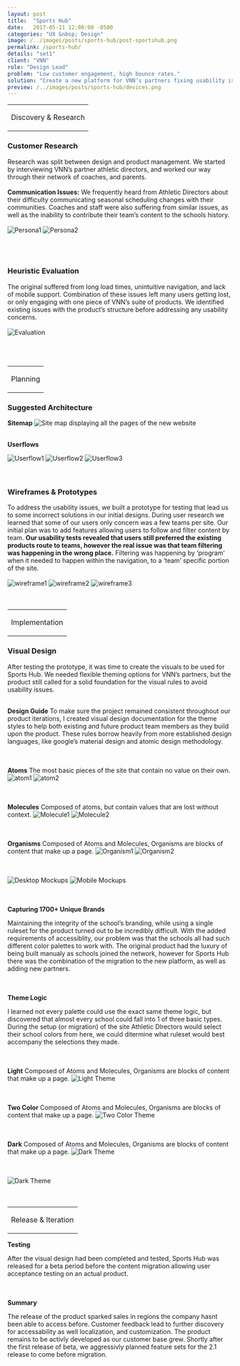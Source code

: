 ```yaml
---
layout: post
title:  "Sports Hub"
date:   2017-05-11 12:00:00 -0500
categories: "UX &nbsp; Design"
image: /../images/posts/sports-hub/post-sportshub.png
permalink: /sports-hub/
details: "set1"
client: "VNN"
role: "Design Lead"
problem: "Low customer engagement, high bounce rates."
solution: "Create a new platform for VNN’s partners fixing usability issues, add mobile support, relieve technical debt, add features to streamline content creation."
preview: /../images/posts/sports-hub/devices.png
---
```


<table class="post-content-section-title">
  <tr>
    <td>
      <p class="section-title">Discovery & Research</p>
    </td>
  </tr>
</table>

### Customer Research

Research was split between design and product management. We started by interviewing VNN’s partner athletic directors, and worked our way through their network of coaches, and parents.
<br>
<br>
**Communication Issues:** We frequently heard from Athletic Directors about their difficulty communicating seasonal scheduling changes with their communities. Coaches and staff were also suffering from similar issues, as well as the inability to contribute their team’s content to the schools history.
<br>
<br>
![Persona1](/../images/posts/sports-hub/th/th-persona1.png)
![Persona2](/../images/posts/sports-hub/th/th-persona2.png)
<br>
<br>
<br>
<br>


### Heuristic Evaluation

The original suffered from long load times, unintuitive navigation, and lack of mobile support. Combination of these issues left many users getting lost, or only engaging with one piece of VNN’s suite of products.
We identified existing issues with the product’s structure before addressing any usability concerns.
<br>
<br>
![Evaluation](/../images/posts/sports-hub/th/th-evaluation.png)
<br>
<br>
<br>
<br>


<table class="post-content-section-title">
  <tr>
    <td>
      <p class="section-title">Planning</p>
    </td>
  </tr>
</table>


### Suggested Architecture

**Sitemap**
![Site map displaying all the pages of the new website](/../images/posts/sports-hub/full/full-sitemap.png)
<br>
<br>

**Userflows**

![Userflow1](/../images/posts/sports-hub/th/th-userflow1.png)
![Userflow2](/../images/posts/sports-hub/th/th-userflow2.png)
![Userflow3](/../images/posts/sports-hub/th/th-userflow3.png)
<br>
<br>
<br>


### Wireframes & Prototypes

To address the usability issues, we built a prototype for testing that lead us to some incorrect solutions in our initial designs. During user research we learned that some of our users only concern was a few teams per site.  Our initial plan was to add features allowing users to follow and filter content by team. **Our usability tests revealed that users still preferred the existing products route to teams, however the real issue was that team filtering was happening in the wrong place.**  Filtering was happening by ‘program’ when it needed to happen within the navigation, to a ‘team’ specific portion of the site.
<br>
<br>
![wireframe1](/../images/posts/sports-hub/th/th-wireframe1.png)
![wireframe2](/../images/posts/sports-hub/th/th-wireframe2.png)
![wireframe3](/../images/posts/sports-hub/th/th-wireframe3.png)
<br>
<br>
<br>


<table class="post-content-section-title">
  <tr>
    <td>
      <p class="section-title">Implementation</p>
    </td>
  </tr>
</table>

### Visual Design

After testing the prototype, it was time to create the visuals to be used for Sports Hub. We needed flexible theming options for VNN’s partners, but the product still called for a solid foundation for the visual rules to avoid usability issues.
<br>
<br>

**Design Guide**
To make sure the project remained consistent throughout our product iterations, I created visual design documentation for the theme styles to help both existing and future product team members as they build upon the product. These rules borrow heavily from more established design languages, like google’s material design and atomic design methodology.
<br>
<br>
<br>


**Atoms**
The most basic pieces of the site that contain no value on their own.
![atom1](/../images/posts/sports-hub/th/th-atom1.png)
![atom2](/../images/posts/sports-hub/th/th-atom2.png)
<br>
<br>
<br>


**Molecules**
Composed of atoms, but contain values that are lost without context.
![Molecule1](/../images/posts/sports-hub/th/th-molecule1.png)
![Molecule2](/../images/posts/sports-hub/th/th-molecule2.png)
<br>
<br>
<br>


**Organisms**
Composed of Atoms and Molecules, Organisms are blocks of content that make up a page.
![Organism1](/../images/posts/sports-hub/th/th-organism1.png)
![Organism2](/../images/posts/sports-hub/th/th-organism2.png)
<br>
<br>
<br>


![Desktop Mockups](/../images/posts/sports-hub/th/th-desk.png)
![Mobile Mockups](/../images/posts/sports-hub/th/th-mobile.png)
<br>
<br>
<br>


**Capturing 1700+ Unique Brands**

Maintaining the integrity of the school’s branding, while using a single ruleset for the product turned out to be incredibly difficult. With the added requirements of accessiblity, our problem was that the schools all had such different color palettes to work with. The original product had the luxury of being built manualy as schools joined the network, however for Sports Hub there was the combination of the migration to the new platform, as well as adding new partners.
<br>
<br>
<br>


**Theme Logic**

I learned not every palette could use the exact same theme logic, but discovered that almost every school could fall into 1 of three basic types. During the setup (or migration) of the site Athletic DIrectors would select their school colors from here, we could ditermine what ruleset would best accompany the selections they made.
<br>
<br>
<br>


**Light**
Composed of Atoms and Molecules, Organisms are blocks of content that make up a page.
![Light Theme](/../images/posts/sports-hub/th/th-light.png)
<br>
<br>
<br>


**Two Color**
Composed of Atoms and Molecules, Organisms are blocks of content that make up a page.
![Two Color Theme](/../images/posts/sports-hub/th/th-twocolor.png)
<br>
<br>
<br>


**Dark**
Composed of Atoms and Molecules, Organisms are blocks of content that make up a page.
![Dark Theme](/../images/posts/sports-hub/th/th-dark.png)
<br>
<br>
<br>

![Dark Theme](/../images/posts/sports-hub/th/th-altcolors.png)
<br>
<br>
<br>


<table class="post-content-section-title">
  <tr>
    <td>
      <p class="section-title">Release & Iteration</p>
    </td>
  </tr>
</table>


**Testing**

After the visual design had been completed and tested, Sports Hub was released for a beta period before the content migration allowing user acceptance testing on an actual product.
<br>
<br>
<br>


**Summary**

The release of the product sparked sales in regions the company hasnt been able to access before. Customer feedback lead to further discovery for accessability as well localization, and customization. The product remains to be activly developed as our customer base grew. Shortly after the first release of beta, we aggressivly planned feature sets for the 2.1 release to come before migration.
<br>
<br>
<br>
